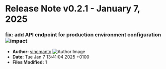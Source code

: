 # Release Note v0.2.1 - January 7, 2025


### fix: add API endpoint for production environment configuration ![impact](https://img.shields.io/badge/impact-low-green?style=flat-square)
- **Author:** [vincmanto](https://github.com/vincmanto) ![Author Image](https://avatars.githubusercontent.com/vincmanto?size=40)
- **Date:** Tue Jan 7 13:41:04 2025 +0100
- **Files Modified:** 1
    
